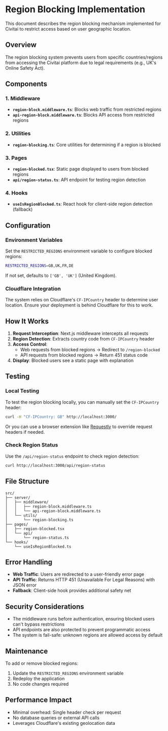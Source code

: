 # Region Blocking Implementation

This document describes the region blocking mechanism implemented for Civitai to restrict access based on user geographic location.

## Overview

The region blocking system prevents users from specific countries/regions from accessing the Civitai platform due to legal requirements (e.g., UK's Online Safety Act).

## Components

### 1. Middleware

- **`region-block.middleware.ts`**: Blocks web traffic from restricted regions
- **`api-region-block.middleware.ts`**: Blocks API access from restricted regions

### 2. Utilities

- **`region-blocking.ts`**: Core utilities for determining if a region is blocked

### 3. Pages

- **`region-blocked.tsx`**: Static page displayed to users from blocked regions
- **`api/region-status.ts`**: API endpoint for testing region detection

### 4. Hooks

- **`useIsRegionBlocked.ts`**: React hook for client-side region detection (fallback)

## Configuration

### Environment Variables

Set the `RESTRICTED_REGIONS` environment variable to configure blocked regions:

```bash
RESTRICTED_REGIONS=GB,UK,FR,DE
```

If not set, defaults to `['GB', 'UK']` (United Kingdom).

### Cloudflare Integration

The system relies on Cloudflare's `CF-IPCountry` header to determine user location. Ensure your deployment is behind Cloudflare for this to work.

## How It Works

1. **Request Interception**: Next.js middleware intercepts all requests
2. **Region Detection**: Extracts country code from `CF-IPCountry` header
3. **Access Control**:
   - Web requests from blocked regions → Redirect to `/region-blocked`
   - API requests from blocked regions → Return 451 status code
4. **Display**: Blocked users see a static page with explanation

## Testing

### Local Testing

To test the region blocking locally, you can manually set the `CF-IPCountry` header:

```bash
curl -H "CF-IPCountry: GB" http://localhost:3000/
```

Or you can use a browser extension like [Requestly](https://requestly.com/) to override request headers if needed.

### Check Region Status

Use the `/api/region-status` endpoint to check region detection:

```bash
curl http://localhost:3000/api/region-status
```

## File Structure

```
src/
├── server/
│   ├── middleware/
│   │   ├── region-block.middleware.ts
│   │   └── api-region-block.middleware.ts
│   └── utils/
│       └── region-blocking.ts
├── pages/
│   ├── region-blocked.tsx
│   └── api/
│       └── region-status.ts
└── hooks/
    └── useIsRegionBlocked.ts
```

## Error Handling

- **Web Traffic**: Users are redirected to a user-friendly error page
- **API Traffic**: Returns HTTP 451 (Unavailable For Legal Reasons) with JSON error
- **Fallback**: Client-side hook provides additional safety net

## Security Considerations

- The middleware runs before authentication, ensuring blocked users can't bypass restrictions
- API endpoints are also protected to prevent programmatic access
- The system is fail-safe: unknown regions are allowed access by default

## Maintenance

To add or remove blocked regions:

1. Update the `RESTRICTED_REGIONS` environment variable
2. Redeploy the application
3. No code changes required

## Performance Impact

- Minimal overhead: Single header check per request
- No database queries or external API calls
- Leverages Cloudflare's existing geolocation data
